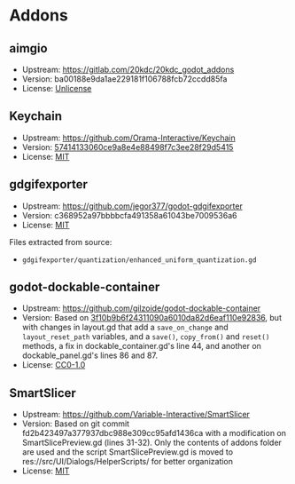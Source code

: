 # Addons

## aimgio

- Upstream: https://gitlab.com/20kdc/20kdc_godot_addons
- Version: ba00188e9da1ae229181f106788fcb72ccdd85fa
- License: [Unlicense](https://gitlab.com/20kdc/20kdc_godot_addons/-/blob/master/godot4/addons/aimg_io/COPYING.txt)

## Keychain

- Upstream: https://github.com/Orama-Interactive/Keychain
- Version: [57414133060ce9a8e4e88498f7c3ee28f29d5415](https://github.com/Orama-Interactive/Keychain/commit/57414133060ce9a8e4e88498f7c3ee28f29d5415)
- License: [MIT](https://github.com/Orama-Interactive/Keychain/blob/main/LICENSE)

## gdgifexporter

- Upstream: https://github.com/jegor377/godot-gdgifexporter
- Version: c368952a97bbbbcfa491358a61043be7009536a6
- License: [MIT](https://github.com/jegor377/godot-gdgifexporter/blob/master/LICENSE)

Files extracted from source:
- `gdgifexporter/quantization/enhanced_uniform_quantization.gd`

## godot-dockable-container

- Upstream: https://github.com/gilzoide/godot-dockable-container
- Version: Based on [3f10b9b6f24311090a6010da82d6eaf110e92836](https://github.com/OverloadedOrama/godot-dockable-container/commit/3f10b9b6f24311090a6010da82d6eaf110e92836), but with changes in layout.gd that add a `save_on_change` and `layout_reset_path` variables, and a `save()`, `copy_from()` and `reset()` methods, a fix in dockable_container.gd's line 44, and another on dockable_panel.gd's lines 86 and 87.
- License: [CC0-1.0](https://github.com/gilzoide/godot-dockable-container/blob/main/LICENSE)

## SmartSlicer

- Upstream: https://github.com/Variable-Interactive/SmartSlicer
- Version: Based on git commit fd2b423497a377937dbc988e309cc95afd1436ca with a modification on SmartSlicePreview.gd (lines 31-32). Only the contents of addons folder are used and the script SmartSlicePreview.gd is moved to res://src/UI/Dialogs/HelperScripts/ for better organization
- License: [MIT](https://github.com/Variable-Interactive/SmartSlicer/blob/main/LICENSE)


